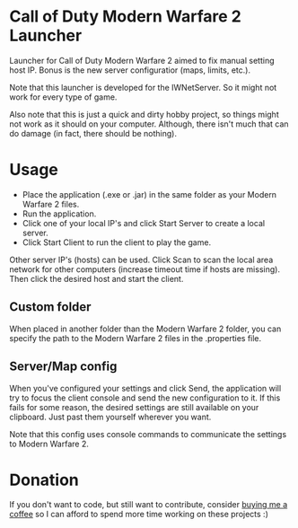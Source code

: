 # Call of Duty Modern Warfare 2 Launcher
Launcher for Call of Duty Modern Warfare 2 aimed to fix manual setting host IP. Bonus is the new server configuratior (maps, limits, etc.).

Note that this launcher is developed for the IWNetServer. So it might not work for every type of game.

Also note that this is just a quick and dirty hobby project, so things might not work as it should on your computer. Although, there isn't much that can do damage (in fact, there should be nothing). 

# Usage

- Place the application (.exe or .jar) in the same folder as your Modern Warfare 2 files. 
- Run the application.
- Click one of your local IP's and click Start Server to create a local server.
- Click Start Client to run the client to play the game.

Other server IP's (hosts) can be used. Click Scan to scan the local area network for other computers (increase timeout time if hosts are missing). Then click the desired host and start the client.

## Custom folder

When placed in another folder than the Modern Warfare 2 folder, you can specify the path to the Modern Warfare 2 files in the .properties file.

## Server/Map config

When you've configured your settings and click Send, the application will try to focus the client console and send the new configuration to it. If this fails for some reason, the desired settings are still available on your clipboard. Just past them yourself wherever you want.

Note that this config uses console commands to communicate the settings to Modern Warfare 2. 


# Donation

If you don't want to code, but still want to contribute, consider [buying me a coffee](https://www.buymeacoffee.com/sajansen) so I can afford to spend more time working on these projects :)
